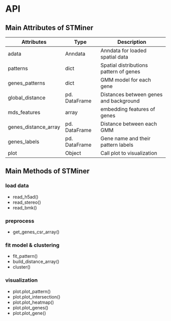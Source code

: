 # API

## Main Attributes of STMiner

| Attributes           | Type          | Description                            |
| -------------------- | ------------- | -------------------------------------- |
| adata                | Anndata       | Anndata for loaded spatial data        |
| patterns             | dict          | Spatial distributions pattern of genes |
| genes_patterns       | dict          | GMM model for each gene                |
| global_distance      | pd. DataFrame | Distances between genes and background |
| mds_features         | array         | embedding features of genes            |
| genes_distance_array | pd. DataFrame | Distance between each GMM              |
| genes_labels         | pd. DataFrame | Gene name and their pattern labels     |
| plot                 | Object        | Call plot to visualization             |

## Main Methods of STMiner 

### load data

* read_h5ad()
* read_stereo()
* read_bmk()

### preprocess

* get_genes_csr_array()

### fit model & clustering

* fit_pattern()
* build_distance_array()
* cluster()

### visualization

* plot.plot_pattern()
* plot.plot_intersection()
* plot.plot_heatmap()
* plot.plot_genes()
* plot.plot_gene()
